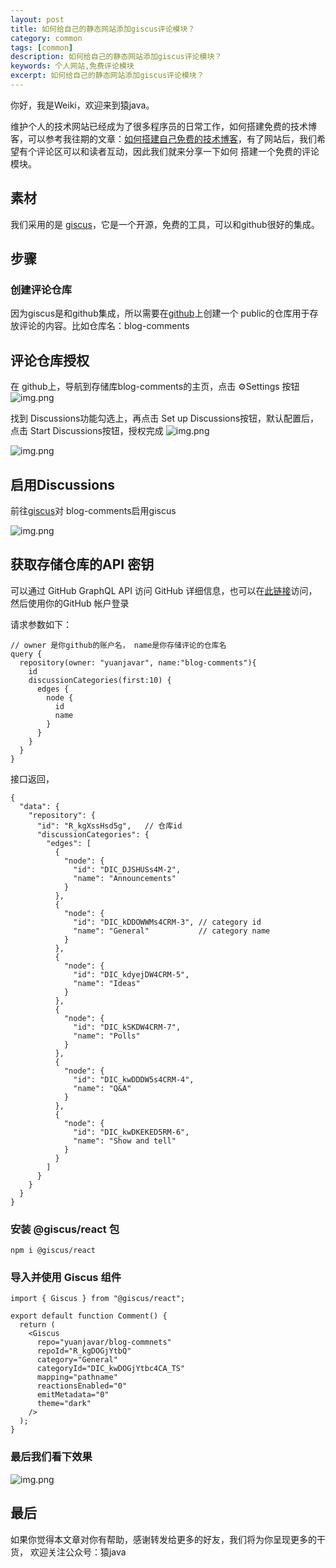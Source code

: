 ```yaml
---
layout: post
title: 如何给自己的静态网站添加giscus评论模块？
category: common
tags: [common]
description: 如何给自己的静态网站添加giscus评论模块？
keywords: 个人网站,免费评论模块
excerpt: 如何给自己的静态网站添加giscus评论模块？
---
```


你好，我是Weiki，欢迎来到猿java。

维护个人的技术网站已经成为了很多程序员的日常工作，如何搭建免费的技术博客，可以参考我往期的文章：[如何搭建自己免费的技术博客](https://www.yuanjava.cn/posts/blog/)，有了网站后，我们希望有个评论区可以和读者互动，因此我们就来分享一下如何
搭建一个免费的评论模块。


## 素材
我们采用的是 [giscus](https://giscus.app/)，它是一个开源，免费的工具，可以和github很好的集成。

## 步骤

### 创建评论仓库

因为giscus是和github集成，所以需要在[github](https://github.com/)上创建一个 public的仓库用于存放评论的内容。比如仓库名：blog-comments

## 评论仓库授权
在 github上，导航到存储库blog-comments的主页，点击 ⚙️Settings 按钮
![img.png](https://www.yuanjava.cn/assets/md/common/repo-set.png)

找到 Discussions功能勾选上，再点击 Set up Discussions按钮，默认配置后，点击 Start Discussions按钮，授权完成
![img.png](https://www.yuanjava.cn/assets/md/common/giscussions.png)

![img.png](https://www.yuanjava.cn/assets/md/common/start-discuss.png)

## 启用Discussions

前往[giscus](https://github.com/apps/giscus)对 blog-comments启用giscus

![img.png](https://www.yuanjava.cn/assets/md/common/finish-discuss.png)


## 获取存储仓库的API 密钥

可以通过 GitHub GraphQL API 访问 GitHub 详细信息，也可以在[此链接](https://docs.github.com/en/graphql/overview/explorer)访问，然后使用你的GitHub 帐户登录

请求参数如下：
```text
// owner 是你github的账户名， name是你存储评论的仓库名
query {
  repository(owner: "yuanjavar", name:"blog-comments"){
    id
    discussionCategories(first:10) {
      edges {
        node {
          id
          name
        }
      }
    }
  }
}
```

接口返回，
```text
{
  "data": {
    "repository": {
      "id": "R_kgXssHsd5g",   // 仓库id
      "discussionCategories": {
        "edges": [
          {
            "node": {
              "id": "DIC_DJSHUSs4M-2",
              "name": "Announcements"
            }
          },
          {
            "node": {
              "id": "DIC_kDDOWWMs4CRM-3", // category id
              "name": "General"           // category name
            }
          },
          {
            "node": {
              "id": "DIC_kdyejDW4CRM-5",
              "name": "Ideas"
            }
          },
          {
            "node": {
              "id": "DIC_kSKDW4CRM-7",
              "name": "Polls"
            }
          },
          {
            "node": {
              "id": "DIC_kwDDDW5s4CRM-4",
              "name": "Q&A"
            }
          },
          {
            "node": {
              "id": "DIC_kwDKEKED5RM-6",
              "name": "Show and tell"
            }
          }
        ]
      }
    }
  }
}
```

### 安装 @giscus/react 包
```text
npm i @giscus/react
```

### 导入并使用 Giscus 组件

```text
import { Giscus } from "@giscus/react";

export default function Comment() {
  return (
    <Giscus
      repo="yuanjavar/blog-commnets"
      repoId="R_kgDOGjYtbQ"
      category="General"
      categoryId="DIC_kwDOGjYtbc4CA_TS"
      mapping="pathname"
      reactionsEnabled="0"
      emitMetadata="0"
      theme="dark"
    />
  );
}
```

### 最后我们看下效果

![img.png](https://www.yuanjava.cn/assets/md/common/result.png)


## 最后
如果你觉得本文章对你有帮助，感谢转发给更多的好友，我们将为你呈现更多的干货， 欢迎关注公众号：猿java

